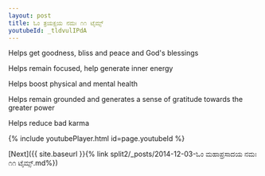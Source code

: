 ```yaml
---
layout: post
title: ಓಂ ತ್ರಯಕ್ಷಯ ನಮಃ ೧೧ ಟೈಮ್ಸ್
youtubeId: _tldvulIPdA
---
```

 
 
Helps get goodness, bliss and peace and God's blessings
 
Helps remain focused, help generate inner energy 
 
Helps boost physical and mental health 
 
Helps remain grounded and generates a sense of gratitude towards the greater power 
 
Helps reduce bad karma
 
 
 
 


{% include youtubePlayer.html id=page.youtubeId %}
 
[Next]({{ site.baseurl }}{% link  split2/_posts/2014-12-03-ಓಂ ಮಹಾಪ್ರಸಾದಯ ನಮಃ ೧೧ ಟೈಮ್ಸ್.md%})
 
